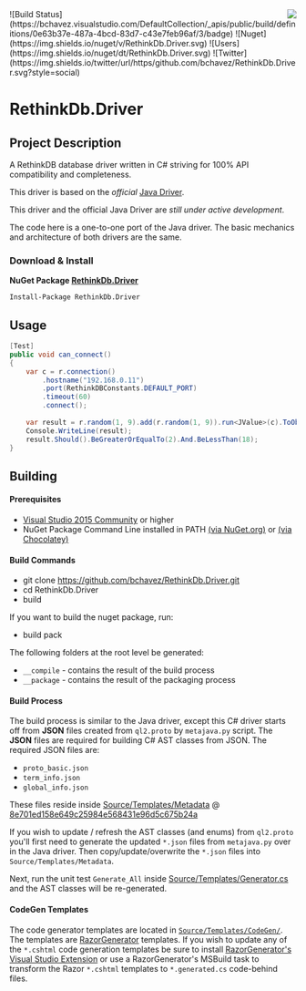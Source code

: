 <img src="https://raw.githubusercontent.com/bchavez/RethinkDb.Driver/master/Docs/logo.png" align='right' />
![Build Status](https://bchavez.visualstudio.com/DefaultCollection/_apis/public/build/definitions/0e63b37e-487a-4bcd-83d7-c43e7feb96af/3/badge) ![Nuget](https://img.shields.io/nuget/v/RethinkDb.Driver.svg) ![Users](https://img.shields.io/nuget/dt/RethinkDb.Driver.svg) ![Twitter](https://img.shields.io/twitter/url/https/github.com/bchavez/RethinkDb.Driver.svg?style=social)

RethinkDb.Driver
================

Project Description
-------------------
A RethinkDB database driver written in C# striving for 100% API compatibility and completeness.

This driver is based on the *official* [Java Driver](https://github.com/rethinkdb/rethinkdb/tree/josh/java-driver).

This driver and the official Java Driver are *still under active development*.

The code here is a one-to-one port of the Java driver. The basic mechanics and 
architecture of both drivers are the same.

### Download & Install
**NuGet Package [RethinkDb.Driver](https://www.nuget.org/packages/Bogus/)**

```
Install-Package RethinkDb.Driver
```

Usage
-----
```csharp
[Test]
public void can_connect()
{
    var c = r.connection()
        .hostname("192.168.0.11")
        .port(RethinkDBConstants.DEFAULT_PORT)
        .timeout(60)
        .connect();
    
    var result = r.random(1, 9).add(r.random(1, 9)).run<JValue>(c).ToObject<int>();
    Console.WriteLine(result);
    result.Should().BeGreaterOrEqualTo(2).And.BeLessThan(18);
}
```

Building
--------

#### Prerequisites
* [Visual Studio 2015 Community](https://www.visualstudio.com/vs-2015-product-editions) or higher
* NuGet Package Command Line installed in PATH [(via NuGet.org)](http://docs.nuget.org/consume/installing-nuget) or [(via Chocolatey)](https://chocolatey.org/packages/NuGet.CommandLine)

#### Build Commands
* git clone https://github.com/bchavez/RethinkDb.Driver.git
* cd RethinkDb.Driver
* build

If you want to build the nuget package, run:
* build pack

The following folders at the root level be generated:
* `__compile` - contains the result of the build process
* `__package` - contains the result of the packaging process

#### Build Process

The build process is similar to the Java driver, except this C# driver
starts off from **JSON** files created from `ql2.proto` by `metajava.py` script.
The **JSON** files are required for building C# AST classes from JSON. 
The required JSON files are:

* `proto_basic.json`
* `term_info.json`
* `global_info.json`


These files reside inside [Source/Templates/Metadata](https://github.com/bchavez/RethinkDb.Driver/tree/master/Source/Templates/Metadata) 
@ [8e701ed158e649c25984e568431e96d5c675b24a](https://github.com/rethinkdb/rethinkdb/tree/8e701ed158e649c25984e568431e96d5c675b24a)

If you wish to update / refresh the AST classes (and enums) from `ql2.proto` you'll first
need to generate the updated `*.json` files from `metajava.py` over in the Java driver. Then
copy/update/overwrite the `*.json` files into `Source/Templates/Metadata`.

Next, run the unit test `Generate_All` inside [Source/Templates/Generator.cs](https://github.com/bchavez/RethinkDb.Driver/blob/master/Source/Templates/Generator.cs)
and the AST classes will be re-generated.

#### CodeGen Templates

The code generator templates are located in [`Source/Templates/CodeGen/`](https://github.com/bchavez/RethinkDb.Driver/tree/master/Source/Templates/CodeGen).
The templates are [RazorGenerator](https://github.com/RazorGenerator/RazorGenerator) templates. If you wish to update any of the `*.cshtml` code generation
templates be sure to install [RazorGenerator's Visual Studio Extension](https://visualstudiogallery.msdn.microsoft.com/1f6ec6ff-e89b-4c47-8e79-d2d68df894ec)
or use a RazorGenerator's MSBuild task to transform the Razor `*.cshtml` templates to `*.generated.cs` code-behind files.
